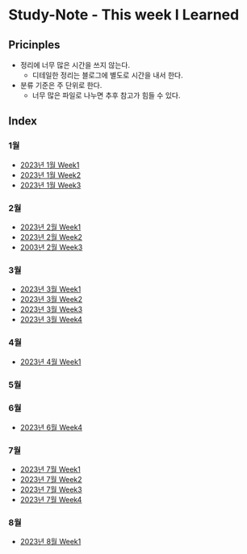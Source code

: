 # Study-Note - This week I Learned

## Pricinples
- 정리에 너무 많은 시간을 쓰지 않는다.
    - 디테일한 정리는 블로그에 별도로 시간을 내서 한다.
- 분류 기준은 주 단위로 한다.
    - 너무 많은 파일로 나누면 추후 참고가 힘들 수 있다.

## Index
### 1월
- [2023년 1월 Week1](/2023/01/Week1.md)
- [2023년 1월 Week2](/2023/01/Week2.md)
- [2023년 1월 Week3](/2023/01/Week3.md)
### 2월
- [2023년 2월 Week1](/2023/02/Week1.md)
- [2023년 2월 Week2](/2023/02/Week2.md)
- [2003년 2월 Week3](/2023/02/Week3.md)
### 3월
- [2023년 3월 Week1](/2023/03/Week1.md)
- [2023년 3월 Week2](/2023/03/Week2.md)
- [2023년 3월 Week3](/2023/03/Week3.md)
- [2023년 3월 Week4](/2023/03/Week4.md)
### 4월
- [2023년 4월 Week1](/2023/04/Week1.md)
### 5월
### 6월
- [2023년 6월 Week4](/2023/06/Week4.md)
### 7월
- [2023년 7월 Week1](/2023/07/Week1.md)
- [2023년 7월 Week2](/2023/07/Week2.md)
- [2023년 7월 Week3](/2023/07/Week3.md)
- [2023년 7월 Week4](/2023/07/Week4.md)
### 8월
- [2023년 8월 Week1](/2023/08/Week1.md)
